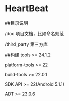 ﻿# HeartBeat

##目录说明

/doc 项目文档，比如命名规范

/third_party 第三方库

##构建
tools >= 24.1.2

platform-tools >= 22

build-tools >= 22.0.1

SDK API >= 22(Android 5.1.1)

ADT >=  23.0.6
